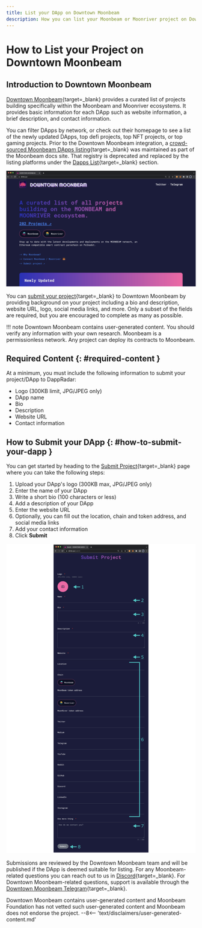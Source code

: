 ```yaml
---
title: List your DApp on Downtown Moonbeam
description: How you can list your Moonbeam or Moonriver project on Downtown Moonbeam, a listing platform for smart contracts and dapps deployed to Moonbeam and Moonriver.
---
```


# How to List your Project on Downtown Moonbeam
 
## Introduction to Downtown Moonbeam 

[Downtown Moonbeam](https://www.dtmb.xyz/){target=_blank} provides a curated list of projects building specifically within the Moonbeam and Moonriver ecosystems. It provides basic information for each DApp such as website information, a brief description, and contact information.

You can filter DApps by network, or check out their homepage to see a list of the newly updated DApps, top defi projects, top NFT projects, or top gaming projects. Prior to the Downtown Moonbeam integration, a [crowd-sourced Moonbeam DApps listing](https://github.com/PureStake/moonbeam-project-directory){target=_blank} was maintained as part of the Moonbeam docs site. That registry is deprecated and replaced by the listing platforms under the [Dapps List](/learn/dapps-list/){target=_blank} section. 

![Downtown Moonbeam Home Page](/images/learn/dapps-list/dtmb/dtmb-1.png)

You can [submit your project](https://www.dtmb.xyz/submit){target=_blank} to Downtown Moonbeam by providing background on your project including a bio and description, website URL, logo, social media links, and more. Only a subset of the fields are required, but you are encouraged to complete as many as possible. 

!!! note
    Downtown Moonbeam contains user-generated content. You should verify any information with your own research. Moonbeam is a permissionless network. Any project can deploy its contracts to Moonbeam.

## Required Content {: #required-content }

At a minimum, you must include the following information to submit your project/DApp to DappRadar:

 - Logo (300KB limit, JPG/JPEG only)
 - DApp name
 - Bio
 - Description
 - Website URL
 - Contact information

## How to Submit your DApp {: #how-to-submit-your-dapp }

You can get started by heading to the [Submit Project](https://www.dtmb.xyz/submit){target=_blank} page where you can take the following steps:

 1. Upload your DApp's logo (300KB max, JPG/JPEG only)  
 2. Enter the name of your DApp
 3. Write a short bio (100 characters or less)
 4. Add a description of your DApp
 5. Enter the website URL
 6. Optionally, you can fill out the location, chain and token address, and social media links
 7. Add your contact information
 8. Click **Submit**

![How to Submit your DApp](/images/learn/dapps-list/dtmb/dtmb-2.png)

Submissions are reviewed by the Downtown Moonbeam team and will be published if the DApp is deemed suitable for listing. For any Moonbeam-related questions you can reach out to us in [Discord](https://discord.gg/moonbeam){target=_blank}. For Downtown Moonbeam-related questions, support is available through the [Downtown Moonbeam Telegram](https://t.me/dtmb_xyz){target=_blank}.


<div class="page-disclaimer">
  Downtown Moonbeam contains user-generated content and Moonbeam Foundation has not vetted such user-generated content and Moonbeam does not endorse the project.
  --8<-- 'text/disclaimers/user-generated-content.md'
</div>